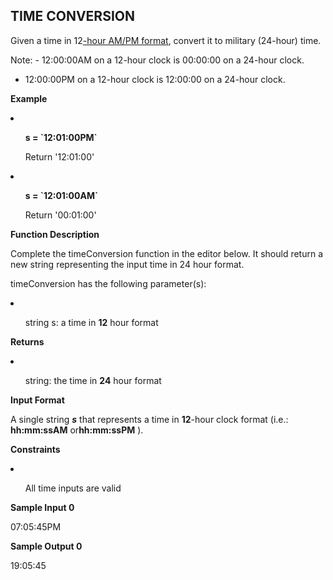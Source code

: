## TIME CONVERSION

Given a time in 12<a href="https://en.wikipedia.org/wiki/12-hour_clock">-hour AM/PM format</a>, convert it to military (24-hour) time.

Note: - 12:00:00AM on a 12-hour clock is 00:00:00 on a 24-hour clock.

- 12:00:00PM on a 12-hour clock is 12:00:00 on a 24-hour clock.

<strong>Example</strong>

<li>
<ul>
<p><strong>s = `12:01:00PM`</strong></p>
</ul>
<ul>
<p>Return '12:01:00'</p>
</ul>
</li>

<li>
<ul>
<p><strong>s = `12:01:00AM`</strong></p>
</ul>
<ul>
<p>Return '00:01:00'</p>
</ul>
</li>

<strong>Function Description</strong>

Complete the timeConversion function in the editor below. It should return a new string representing the input time in 24 hour format.

timeConversion has the following parameter(s):

<li>
<ul>
<p>string s: a time in <strong>12</strong> hour format</p>
</ul>
</li>

<strong>Returns</strong>

<li>
<ul>
<p>string: the time in <strong>24</strong> hour format</p>
</ul>
</li>

<strong>Input Format</strong>

<p>A single string <strong><em>s</em></strong> that represents a time in <strong>12</strong>-hour clock format (i.e.: <strong>hh:mm:ssAM</strong> or<strong>hh:mm:ssPM</strong> ).</p>

<strong>Constraints</strong>

<li>
<ul>
<p>All time inputs are valid</p>
</ul>
</li>

<strong>Sample Input 0</strong>

07:05:45PM

<strong>Sample Output 0</strong>

19:05:45
